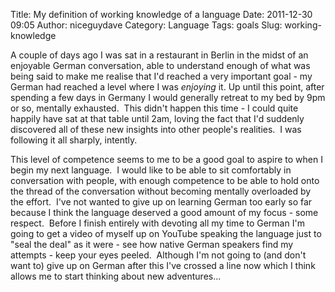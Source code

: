 Title: My definition of working knowledge of a language
Date: 2011-12-30 09:05
Author: niceguydave
Category: Language
Tags: goals
Slug: working-knowledge

A couple of days ago I was sat in a restaurant in Berlin in the midst of
an enjoyable German conversation, able to understand enough of what was
being said to make me realise that I'd reached a very important goal -
my German had reached a level where I was *enjoying* it. Up until this
point, after spending a few days in Germany I would generally retreat to
my bed by 9pm or so, mentally exhausted.  This didn't happen this time -
I could quite happily have sat at that table until 2am, loving the fact
that I'd suddenly discovered all of these new insights into other
people's realities.  I was following it all sharply, intently.

This level of competence seems to me to be a good goal to aspire to when
I begin my next language.  I would like to be able to sit comfortably in
conversation with people, with enough competence to be able to hold onto
the thread of the conversation without becoming mentally overloaded by
the effort.  I've not wanted to give up on learning German too early so
far because I think the language deserved a good amount of my focus -
some respect.  Before I finish entirely with devoting all my time to
German I'm going to get a video of myself up on YouTube speaking the
language just to "seal the deal" as it were - see how native German
speakers find my attempts - keep your eyes peeled.  Although I'm not
going to (and don't want to) give up on German after this I've crossed a
line now which I think allows me to start thinking about new
adventures...
